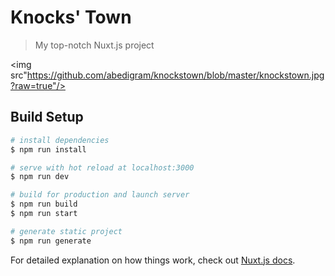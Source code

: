 # Knocks' Town

> My top-notch Nuxt.js project

<img src"https://github.com/abedigram/knockstown/blob/master/knockstown.jpg?raw=true"/>
## Build Setup

``` bash
# install dependencies
$ npm run install

# serve with hot reload at localhost:3000
$ npm run dev

# build for production and launch server
$ npm run build
$ npm run start

# generate static project
$ npm run generate
```

For detailed explanation on how things work, check out [Nuxt.js docs](https://nuxtjs.org).
